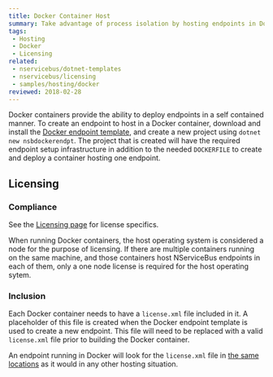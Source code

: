 ```yaml
---
title: Docker Container Host
summary: Take advantage of process isolation by hosting endpoints in Docker containers
tags:
 - Hosting
 - Docker
 - Licensing
related:
 - nservicebus/dotnet-templates
 - nservicebus/licensing
 - samples/hosting/docker
reviewed: 2018-02-28
---
```


Docker containers provide the ability to deploy endpoints in a self contained manner. To create an endpoint to host in a Docker container, download and install the [Docker endpoint template](nservicebus/dotnet-templates), and create a new project using `dotnet new nsbdockerendpt`. The project that is created will have the required endpoint setup infrastructure in addition to the needed `DOCKERFILE` to create and deploy a container hosting one endpoint.

## Licensing
### Compliance
See the [Licensing page](https://particular.net/licensing) for license specifics.

When running Docker containers, the host operating system is considered a node for the purpose of licensing. If there are multiple containers running on the same machine, and those containers host NServiceBus endpoints in each of them, only a one node license is required for the host operating sytem.

### Inclusion
Each Docker container needs to have a `license.xml` file included in it. A placeholder of this file is created when the Docker endpoint template is used to create a new endpoint. This file will need to be replaced with a valid `license.xml` file prior to building the Docker container.

An endpoint running in Docker will look for the `license.xml` file in [the same locations](nservicebus/licensing) as it would in any other hosting situation.